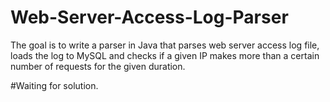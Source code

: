 # Web-Server-Access-Log-Parser
The goal is to write a parser in Java that parses web server access log file, loads the log to MySQL and checks if a given IP makes more than a certain number of requests for the given duration. 

#Waiting for solution.
